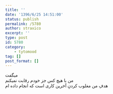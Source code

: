 ```yaml
---
title: ''
date: '1396/6/25 14:51:00'
status: publish
permalink: /5780
author: straxico
excerpt: ''
type: post
id: 5780
category:
    - tytomood
tag: []
post_format: []
---
```

میگفت  
من با هیچ کس جز خودم رقابت نمیکنم  
هدفِ من مغلوب کردنِ آخرین کاری است که انجام داده ام
